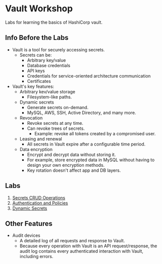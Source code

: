 # Vault Workshop

Labs for learning the basics of HashiCorp vault.

## Info Before the Labs

- Vault is a tool for securely accessing secrets.
  - Secrets can be:
    - Arbitrary key/value
    - Database credentials
    - API keys
    - Credentials for service-oriented architecture communication
    - Certificates
- Vault's key features:
  - Arbitrary kev/value storage
    - Filesystem-like paths.
  - Dynamic secrets
    - Generate secrets on-demand.
    - MySQL, AWS, SSH, Active Directory, and many more.
  - Revocation
    - Revoke secrets at any time.
    - Can revoke trees of secrets.
      - Example: revoke all tokens created by a compromised user.
  - Leasing and renewal
    - All secrets in Vault expire after a configurable time period.
  - Data encryption
    - Encrypt and decrypt data without storing it.
    - For example, store encrypted data in MySQL without having to design your own encryption methods.
    - Key rotation doesn't affect app and DB layers.

## Labs

1. [Secrets CRUD Operations](labs/secrets-crud)
2. [Authentication and Policies](labs/auth-and-policies)
3. [Dynamic Secrets](labs/dynamic-creds)

## Other Features

- Audit devices
  - A detailed log of all requests and response to Vault.
  - Because every operation with Vault is an API request/response, the audit log contains every authenticated interaction with Vault, including errors.
